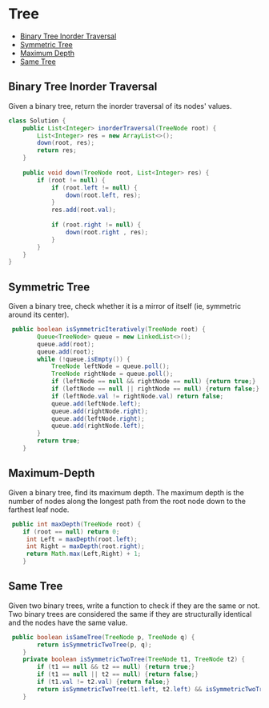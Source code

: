# Tree

+ [Binary Tree Inorder Traversal](#Binary-Tree-Inorder-Traversal)
+ [Symmetric Tree](#Symmetric-Tree)
+ [Maximum Depth](#Maximum-Depth)
+ [Same Tree](#Same-Tree)

## Binary Tree Inorder Traversal
Given a binary tree, return the inorder traversal of its nodes' values.
```java
class Solution {
    public List<Integer> inorderTraversal(TreeNode root) {
        List<Integer> res = new ArrayList<>();
        down(root, res);
        return res;
    }
    
    public void down(TreeNode root, List<Integer> res) {
        if (root != null) {
            if (root.left != null) {
                down(root.left, res);
            }
            res.add(root.val);
            
            if (root.right != null) {
                down(root.right , res);
            }
        }
    }
}
```
## Symmetric Tree
Given a binary tree, check whether it is a mirror of itself (ie, symmetric around its center).
```java
 public boolean isSymmetricIteratively(TreeNode root) {
        Queue<TreeNode> queue = new LinkedList<>();
        queue.add(root);
        queue.add(root);
        while (!queue.isEmpty()) {
            TreeNode leftNode = queue.poll();
            TreeNode rightNode = queue.poll();
            if (leftNode == null && rightNode == null) {return true;}
            if (leftNode == null || rightNode == null) {return false;}
            if (leftNode.val != rightNode.val) return false;
            queue.add(leftNode.left);
            queue.add(rightNode.right);
            queue.add(leftNode.right);
            queue.add(rightNode.left);
        }
        return true;
    }
```

## Maximum-Depth
Given a binary tree, find its maximum depth.
The maximum depth is the number of nodes along the longest path from the root node down to the farthest leaf node.

```java
 public int maxDepth(TreeNode root) {
    if (root == null) return 0;
     int Left = maxDepth(root.left);
     int Right = maxDepth(root.right);
     return Math.max(Left,Right) + 1;
    }
```

## Same Tree
Given two binary trees, write a function to check if they are the same or not.
Two binary trees are considered the same if they are structurally identical and the nodes have the same value.

```java
 public boolean isSameTree(TreeNode p, TreeNode q) {
        return isSymmetricTwoTree(p, q);
    }
    private boolean isSymmetricTwoTree(TreeNode t1, TreeNode t2) {
        if (t1 == null && t2 == null) {return true;}
        if (t1 == null || t2 == null) {return false;}
        if (t1.val != t2.val) {return false;}
        return isSymmetricTwoTree(t1.left, t2.left) && isSymmetricTwoTree(t1.right, t2.right);
    }
```
